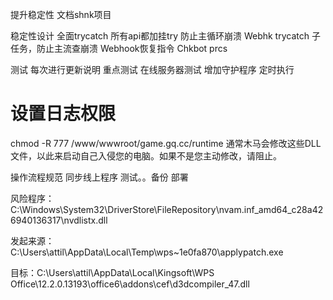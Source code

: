 提升稳定性   文档shnk项目



稳定性设计
全面trycatch  所有api都加挂try
防止主循环崩溃
Webhk trycatch  子任务，防止主流查崩溃
Webhook恢复指令
Chkbot prcs

测试
每次进行更新说明 重点测试
在线服务器测试
增加守护程序 定时执行
 

# 设置日志权限

chmod -R 777 /www/wwwroot/game.gq.cc/runtime
通常木马会修改这些DLL文件，以此来启动自己入侵您的电脑。如果不是您主动修改，请阻止。


操作流程规范
同步线上程序
测试。。备份
部署


风险程序：  C:\Windows\System32\DriverStore\FileRepository\nvam.inf_amd64_c28a426940136317\nvdlistx.dll

发起来源：C:\Users\attil\AppData\Local\Temp\wps\~1e0fa870\applypatch.exe

目标：C:\Users\attil\AppData\Local\Kingsoft\WPS Office\12.2.0.13193\office6\addons\cef\d3dcompiler_47.dll


